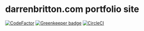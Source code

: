 # darrenbritton.com portfolio site

[![CodeFactor](https://www.codefactor.io/repository/github/darrenbritton/darrenbritton.github.io/badge)](https://www.codefactor.io/repository/github/darrenbritton/darrenbritton.github.io)
[![Greenkeeper badge](https://badges.greenkeeper.io/darrenbritton/darrenbritton.github.io.svg)](https://greenkeeper.io/)
[![CircleCI](https://circleci.com/gh/darrenbritton/darrenbritton.github.io.svg?style=svg)](https://circleci.com/gh/darrenbritton/darrenbritton.github.io)
